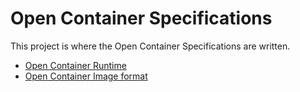 # Open Container Specifications

This project is where the Open Container Specifications are written.
* [Open Container Runtime](runtime.md)
* [Open Container Image format](image.md)
